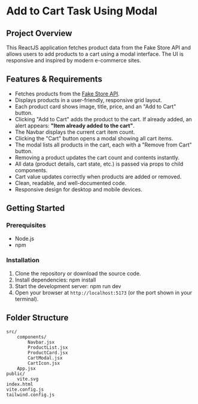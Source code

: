 

# Add to Cart Task Using Modal

## Project Overview
This ReactJS application fetches product data from the Fake Store API and allows users to add products to a cart using a modal interface. The UI is responsive and inspired by modern e-commerce sites.

## Features & Requirements
- Fetches products from the [Fake Store API](https://fakestoreapi.com/products).
- Displays products in a user-friendly, responsive grid layout.
- Each product card shows image, title, price, and an "Add to Cart" button.
- Clicking "Add to Cart" adds the product to the cart. If already added, an alert appears: **"Item already added to the cart"**.
- The Navbar displays the current cart item count.
- Clicking the "Cart" button opens a modal showing all cart items.
- The modal lists all products in the cart, each with a "Remove from Cart" button.
- Removing a product updates the cart count and contents instantly.
- All data (product details, cart state, etc.) is passed via props to child components.
- Cart value updates correctly when products are added or removed.
- Clean, readable, and well-documented code.
- Responsive design for desktop and mobile devices.

## Getting Started

### Prerequisites
- Node.js 
- npm

### Installation
1. Clone the repository or download the source code.
2. Install dependencies:
	 npm install
3. Start the development server:
	 npm run dev
4. Open your browser at `http://localhost:5173` (or the port shown in your terminal).

## Folder Structure
```
src/
	components/
		Navbar.jsx
		ProductList.jsx
		ProductCard.jsx
		CartModal.jsx
		CartIcon.jsx
	App.jsx
public/
	vite.svg
index.html
vite.config.js
tailwind.config.js
```

